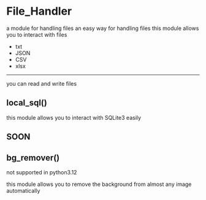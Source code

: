 # File_Handler
a module for handling files an easy way for handling files
this module allows you to interact with files
* txt
* JSON
* CSV
* xlsx
***
you can read and write files
## local_sql()
this module allows you to interact with SQLite3 easily

## SOON
## bg_remover()
<p style="color:'red'; text-size:20;">not supported in python3.12</p>
this module allows you to remove the background from almost any image automatically 
